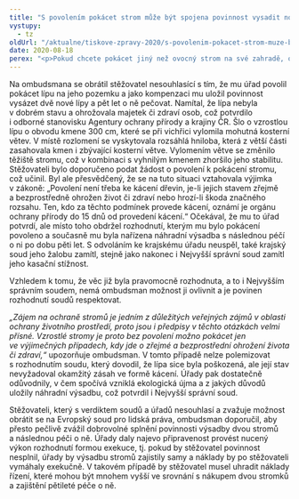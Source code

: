 ```yaml
---
title: "S povolením pokácet strom může být spojena povinnost vysadit nový"
vystupy:
  - tz
oldUrl: "/aktualne/tiskove-zpravy-2020/s-povolenim-pokacet-strom-muze-byt-spojena-povinnost-vysadit-novy"
date: 2020-08-18
perex: "<p>Pokud chcete pokácet jiný než ovocný strom na své zahradě, ověřte si, jestli k tomu nepotřebujete povolení. Zákon o ochraně přírody a krajiny a s ním související právní předpisy se totiž vztahují i na stromy rostoucí na soukromém pozemku. Jako kompenzaci ekologické újmy může navíc úřad v rámci povolení kácení uložit i povinnost provést náhradní výsadbu nových stromů a následně o stromy pečovat.</p>"
---
```


<!-- imported from the old website -->

<p>Na ombudsmana se obrátil stěžovatel nesouhlasící s tím, že mu úřad povolil pokácet lípu na jeho pozemku a jako kompenzaci mu uložil povinnost vysázet dvě nové lípy a pět let o ně pečovat. Namítal, že lípa nebyla v dobrém stavu a ohrožovala majetek či zdraví osob, což potvrdilo i odborné stanovisku Agentury ochrany přírody a krajiny ČR. Šlo o vzrostlou lípu o obvodu kmene 300 cm, které se při vichřici vylomila mohutná kosterní větev. V místě rozlomení se vyskytovala rozsáhlá hniloba, která z větší části zasahovala kmen i zbývající kosterní větve. Vylomením větve se změnilo těžiště stromu, což v kombinaci s vyhnilým kmenem zhoršilo jeho stabilitu. Stěžovateli bylo doporučeno podat žádost o povolení k pokácení stromu, což učinil. Byl ale přesvědčený, že se na tuto situaci vztahovala výjimka v zákoně: „Povolení není třeba ke kácení dřevin, je-li jejich stavem zřejmě a bezprostředně ohrožen život či zdraví nebo hrozí-li škoda značného rozsahu. Ten, kdo za těchto podmínek provede kácení, oznámí je orgánu ochrany přírody do 15 dnů od provedení kácení.“ Očekával, že mu to úřad potvrdí, ale místo toho obdržel rozhodnutí, kterým mu bylo pokácení povoleno a současně mu byla nařízena náhradní výsadba s následnou péčí o ni po dobu pěti let. S odvoláním ke krajskému úřadu neuspěl, také krajský soud jeho žalobu zamítl, stejně jako nakonec i Nejvyšší správní soud zamítl jeho kasační stížnost. </p> <p>Vzhledem k tomu, že věc již byla pravomocně rozhodnuta, a to i Nejvyšším správním soudem, nemá ombudsman možnost ji ovlivnit a je povinen rozhodnutí soudů respektovat.</p> <p><i>„Zájem na ochraně stromů je jedním z důležitých veřejných zájmů v oblasti ochrany životního prostředí, proto jsou i předpisy v těchto otázkách velmi přísné. Vzrostlé stromy je proto bez povolení možno pokácet jen ve výjimečných případech, kdy jde o zřejmé a bezprostřední ohrožení života či zdraví,“</i> upozorňuje ombudsman. V tomto případě nelze polemizovat s rozhodnutím soudu, který dovodil, že lípa sice byla poškozená, ale její stav nevyžadoval okamžitý zásah ve formě kácení. Úřady pak dostatečně odůvodnily, v čem spočívá vzniklá ekologická újma a z jakých důvodů uložily náhradní výsadbu, což potvrdil i Nejvyšší správní soud.</p><p> Stěžovateli, který s verdiktem soudů a úřadů nesouhlasí a zvažuje možnost obrátit se na Evropský soud pro lidská práva, ombudsman doporučil, aby přesto pečlivě zvážil dobrovolné splnění povinnosti výsadby dvou stromů a následnou péči o ně. Úřady daly najevo připravenost provést nucený výkon rozhodnutí formou exekuce, tj. pokud by stěžovatel povinnost nesplnil, úřady by výsadbu stromů zajistily samy a náklady by po stěžovateli vymáhaly exekučně. V takovém případě by stěžovatel musel uhradit náklady řízení, které mohou být mnohem vyšší ve srovnání s nákupem dvou stromků a zajištění pětileté péče o ně.</p>
